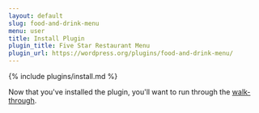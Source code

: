 ```yaml
---
layout: default
slug: food-and-drink-menu
menu: user
title: Install Plugin
plugin_title: Five Star Restaurant Menu
plugin_url: https://wordpress.org/plugins/food-and-drink-menu/
---
```

{% include plugins/install.md %}

Now that you've installed the plugin, you'll want to run through the [walk-through](setup).
